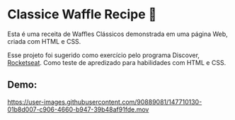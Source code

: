 # Classice Waffle Recipe :waffle:


Esta é uma receita de Waffles Clássicos demonstrada em uma página Web, criada com HTML e CSS. 

Esse projeto foi sugerido como exercício pelo programa Discover, [Rocketseat](https://www.rocketseat.com.br/discover). Como teste de apredizado para habilidades com HTML e CSS. 

  ## Demo: 
  
  https://user-images.githubusercontent.com/90889081/147710130-01b8d007-c906-4660-b947-39b48af91fde.mov




